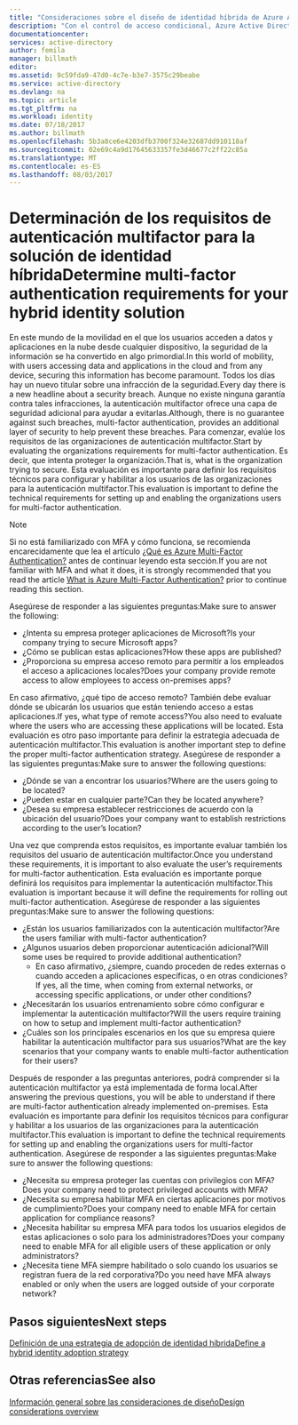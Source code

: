 ```yaml
---
title: "Consideraciones sobre el diseño de identidad híbrida de Azure Active Directory: determinación de los requisitos de autenticación multifactor| Microsoft Azure"
description: "Con el control de acceso condicional, Azure Active Directory comprueba las condiciones específicas que se eligen al autenticar al usuario y antes de permitirle acceso a la aplicación. Si se cumplen las condiciones, el usuario queda autenticado y se le permite el acceso a la aplicación."
documentationcenter: 
services: active-directory
author: femila
manager: billmath
editor: 
ms.assetid: 9c59fda9-47d0-4c7e-b3e7-3575c29beabe
ms.service: active-directory
ms.devlang: na
ms.topic: article
ms.tgt_pltfrm: na
ms.workload: identity
ms.date: 07/18/2017
ms.author: billmath
ms.openlocfilehash: 5b3a8ce6e4203dfb3700f324e32687dd910118af
ms.sourcegitcommit: 02e69c4a9d17645633357fe3d46677c2ff22c85a
ms.translationtype: MT
ms.contentlocale: es-ES
ms.lasthandoff: 08/03/2017
---
```

# <a name="determine-multi-factor-authentication-requirements-for-your-hybrid-identity-solution"></a><span data-ttu-id="b06b4-104">Determinación de los requisitos de autenticación multifactor para la solución de identidad híbrida</span><span class="sxs-lookup"><span data-stu-id="b06b4-104">Determine multi-factor authentication requirements for your hybrid identity solution</span></span>
<span data-ttu-id="b06b4-105">En este mundo de la movilidad en el que los usuarios acceden a datos y aplicaciones en la nube desde cualquier dispositivo, la seguridad de la información se ha convertido en algo primordial.</span><span class="sxs-lookup"><span data-stu-id="b06b4-105">In this world of mobility, with users accessing data and applications in the cloud and from any device, securing this information has become paramount.</span></span>  <span data-ttu-id="b06b4-106">Todos los días hay un nuevo titular sobre una infracción de la seguridad.</span><span class="sxs-lookup"><span data-stu-id="b06b4-106">Every day there is a new headline about a security breach.</span></span>  <span data-ttu-id="b06b4-107">Aunque no existe ninguna garantía contra tales infracciones, la autenticación multifactor ofrece una capa de seguridad adicional para ayudar a evitarlas.</span><span class="sxs-lookup"><span data-stu-id="b06b4-107">Although, there is no guarantee against such breaches, multi-factor authentication, provides an additional layer of security to help prevent these breaches.</span></span>
<span data-ttu-id="b06b4-108">Para comenzar, evalúe los requisitos de las organizaciones de autenticación multifactor.</span><span class="sxs-lookup"><span data-stu-id="b06b4-108">Start by evaluating the organizations requirements for multi-factor authentication.</span></span> <span data-ttu-id="b06b4-109">Es decir, que intenta proteger la organización.</span><span class="sxs-lookup"><span data-stu-id="b06b4-109">That is, what is the organization trying to secure.</span></span>  <span data-ttu-id="b06b4-110">Esta evaluación es importante para definir los requisitos técnicos para configurar y habilitar a los usuarios de las organizaciones para la autenticación multifactor.</span><span class="sxs-lookup"><span data-stu-id="b06b4-110">This evaluation is important to define the technical requirements for setting up and enabling the organizations users for multi-factor authentication.</span></span>

> [!NOTE]
> <span data-ttu-id="b06b4-111">Si no está familiarizado con MFA y cómo funciona, se recomienda encarecidamente que lea el artículo [¿Qué es Azure Multi-Factor Authentication?](../multi-factor-authentication/multi-factor-authentication.md) antes de continuar leyendo esta sección.</span><span class="sxs-lookup"><span data-stu-id="b06b4-111">If you are not familiar with MFA and what it does, it is strongly recommended that you read the article [What is Azure Multi-Factor Authentication?](../multi-factor-authentication/multi-factor-authentication.md) prior to continue reading this section.</span></span>
> 
> 

<span data-ttu-id="b06b4-112">Asegúrese de responder a las siguientes preguntas:</span><span class="sxs-lookup"><span data-stu-id="b06b4-112">Make sure to answer the following:</span></span>

* <span data-ttu-id="b06b4-113">¿Intenta su empresa proteger aplicaciones de Microsoft?</span><span class="sxs-lookup"><span data-stu-id="b06b4-113">Is your company trying to secure Microsoft apps?</span></span> 
* <span data-ttu-id="b06b4-114">¿Cómo se publican estas aplicaciones?</span><span class="sxs-lookup"><span data-stu-id="b06b4-114">How these apps are published?</span></span>
* <span data-ttu-id="b06b4-115">¿Proporciona su empresa acceso remoto para permitir a los empleados el acceso a aplicaciones locales?</span><span class="sxs-lookup"><span data-stu-id="b06b4-115">Does your company provide remote access to allow employees to access on-premises apps?</span></span>

<span data-ttu-id="b06b4-116">En caso afirmativo, ¿qué tipo de acceso remoto? También debe evaluar dónde se ubicarán los usuarios que están teniendo acceso a estas aplicaciones.</span><span class="sxs-lookup"><span data-stu-id="b06b4-116">If yes, what type of remote access?You also need to evaluate where the users who are accessing these applications will be located.</span></span> <span data-ttu-id="b06b4-117">Esta evaluación es otro paso importante para definir la estrategia adecuada de autenticación multifactor.</span><span class="sxs-lookup"><span data-stu-id="b06b4-117">This evaluation is another important step to define the proper multi-factor authentication strategy.</span></span> <span data-ttu-id="b06b4-118">Asegúrese de responder a las siguientes preguntas:</span><span class="sxs-lookup"><span data-stu-id="b06b4-118">Make sure to answer the following questions:</span></span>

* <span data-ttu-id="b06b4-119">¿Dónde se van a encontrar los usuarios?</span><span class="sxs-lookup"><span data-stu-id="b06b4-119">Where are the users going to be located?</span></span>
* <span data-ttu-id="b06b4-120">¿Pueden estar en cualquier parte?</span><span class="sxs-lookup"><span data-stu-id="b06b4-120">Can they be located anywhere?</span></span>
* <span data-ttu-id="b06b4-121">¿Desea su empresa establecer restricciones de acuerdo con la ubicación del usuario?</span><span class="sxs-lookup"><span data-stu-id="b06b4-121">Does your company want to establish restrictions according to the user’s location?</span></span>

<span data-ttu-id="b06b4-122">Una vez que comprenda estos requisitos, es importante evaluar también los requisitos del usuario de autenticación multifactor.</span><span class="sxs-lookup"><span data-stu-id="b06b4-122">Once you understand these requirements, it is important to also evaluate the user’s requirements for multi-factor authentication.</span></span> <span data-ttu-id="b06b4-123">Esta evaluación es importante porque definirá los requisitos para implementar la autenticación multifactor.</span><span class="sxs-lookup"><span data-stu-id="b06b4-123">This evaluation is important because it will define the requirements for rolling out multi-factor authentication.</span></span> <span data-ttu-id="b06b4-124">Asegúrese de responder a las siguientes preguntas:</span><span class="sxs-lookup"><span data-stu-id="b06b4-124">Make sure to answer the following questions:</span></span>

* <span data-ttu-id="b06b4-125">¿Están los usuarios familiarizados con la autenticación multifactor?</span><span class="sxs-lookup"><span data-stu-id="b06b4-125">Are the users familiar with multi-factor authentication?</span></span>
* <span data-ttu-id="b06b4-126">¿Algunos usuarios deben proporcionar autenticación adicional?</span><span class="sxs-lookup"><span data-stu-id="b06b4-126">Will some uses be required to provide additional authentication?</span></span>  
  * <span data-ttu-id="b06b4-127">En caso afirmativo, ¿siempre, cuando proceden de redes externas o cuando acceden a aplicaciones específicas, o en otras condiciones?</span><span class="sxs-lookup"><span data-stu-id="b06b4-127">If yes, all the time, when coming from external networks, or accessing specific applications, or under other conditions?</span></span>
* <span data-ttu-id="b06b4-128">¿Necesitarán los usuarios entrenamiento sobre cómo configurar e implementar la autenticación multifactor?</span><span class="sxs-lookup"><span data-stu-id="b06b4-128">Will the users require training on how to setup and implement multi-factor authentication?</span></span>
* <span data-ttu-id="b06b4-129">¿Cuáles son los principales escenarios en los que su empresa quiere habilitar la autenticación multifactor para sus usuarios?</span><span class="sxs-lookup"><span data-stu-id="b06b4-129">What are the key scenarios that your company wants to enable multi-factor authentication for their users?</span></span>

<span data-ttu-id="b06b4-130">Después de responder a las preguntas anteriores, podrá comprender si la autenticación multifactor ya está implementada de forma local.</span><span class="sxs-lookup"><span data-stu-id="b06b4-130">After answering the previous questions, you will be able to understand if there are multi-factor authentication already implemented on-premises.</span></span> <span data-ttu-id="b06b4-131">Esta evaluación es importante para definir los requisitos técnicos para configurar y habilitar a los usuarios de las organizaciones para la autenticación multifactor.</span><span class="sxs-lookup"><span data-stu-id="b06b4-131">This evaluation is important to define the technical requirements for setting up and enabling the organizations users for multi-factor authentication.</span></span> <span data-ttu-id="b06b4-132">Asegúrese de responder a las siguientes preguntas:</span><span class="sxs-lookup"><span data-stu-id="b06b4-132">Make sure to answer the following questions:</span></span>

* <span data-ttu-id="b06b4-133">¿Necesita su empresa proteger las cuentas con privilegios con MFA?</span><span class="sxs-lookup"><span data-stu-id="b06b4-133">Does your company need to protect privileged accounts with MFA?</span></span>
* <span data-ttu-id="b06b4-134">¿Necesita su empresa habilitar MFA en ciertas aplicaciones por motivos de cumplimiento?</span><span class="sxs-lookup"><span data-stu-id="b06b4-134">Does your company need to enable MFA for certain application for compliance reasons?</span></span>
* <span data-ttu-id="b06b4-135">¿Necesita habilitar su empresa MFA para todos los usuarios elegidos de estas aplicaciones o solo para los administradores?</span><span class="sxs-lookup"><span data-stu-id="b06b4-135">Does your company need to enable MFA for all eligible users of these application or only administrators?</span></span>
* <span data-ttu-id="b06b4-136">¿Necesita tiene MFA siempre habilitado o solo cuando los usuarios se registran fuera de la red corporativa?</span><span class="sxs-lookup"><span data-stu-id="b06b4-136">Do you need have MFA always enabled or only when the users are logged outside of your corporate network?</span></span>

## <a name="next-steps"></a><span data-ttu-id="b06b4-137">Pasos siguientes</span><span class="sxs-lookup"><span data-stu-id="b06b4-137">Next steps</span></span>
[<span data-ttu-id="b06b4-138">Definición de una estrategia de adopción de identidad híbrida</span><span class="sxs-lookup"><span data-stu-id="b06b4-138">Define a hybrid identity adoption strategy</span></span>](active-directory-hybrid-identity-design-considerations-identity-adoption-strategy.md)

## <a name="see-also"></a><span data-ttu-id="b06b4-139">Otras referencias</span><span class="sxs-lookup"><span data-stu-id="b06b4-139">See also</span></span>
[<span data-ttu-id="b06b4-140">Información general sobre las consideraciones de diseño</span><span class="sxs-lookup"><span data-stu-id="b06b4-140">Design considerations overview</span></span>](active-directory-hybrid-identity-design-considerations-overview.md)

